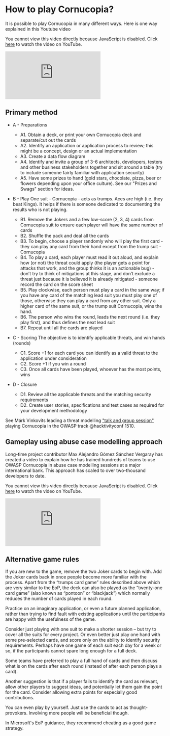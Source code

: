 # How to play Cornucopia?

It is possible to play Cornucopia in many different ways. Here is one way explained in this Youtube video

<noscript>
    <p>You cannot view this video directly because JavaScript is disabled. Click <a href="https://www.youtube.com/watch?v=XXTPXozIHow" title="How to play OWASP Cornucopia" target="_blank" rel="noopener">here</a> to watch the video on YouTube.</p>
</noscript>
<iframe credentialless anonymous class="how-to-play" frameborder="0" title="Youtube: How to play OWASP Cornucopia"
src="https://www.youtube.com/embed/XXTPXozIHow?si=uIi_VXDtSBkS027S" referrerpolicy="no-referrer" allowfullscreen >
<p>You cannot view this video directly because iframes are disabled. Click <a href="https://www.youtube.com/watch?v=XXTPXozIHow" title="How to play OWASP Cornucopia" target="_blank" rel="noopener">here</a> to watch the video on YouTube.</p></iframe>

## Primary method

- A - Preparations

  - A1. Obtain a deck, or print your own Cornucopia deck and separate/cut out the cards
  - A2. Identify an application or application process to review; this might be a concept, design or an actual implementation
  - A3. Create a data flow diagram
  - A4. Identify and invite a group of 3-6 architects, developers, testers and other business stakeholders together and sit around a table (try to include someone fairly familiar with application security)
  - A5. Have some prizes to hand (gold stars, chocolate, pizza, beer or flowers depending upon your office culture). See our "Prizes and Swags" section for ideas.
- B - Play
    One suit - Cornucopia - acts as trumps. Aces are high (i.e. they beat Kings). It helps if there is someone dedicated to documenting the results who is not playing.
  - B1. Remove the Jokers and a few low-score (2, 3, 4) cards from Cornucopia suit to ensure each player will have the same number of cards
  - B2. Shuffle the pack and deal all the cards
  - B3. To begin, choose a player randomly who will play the first card - they can play any card from their hand except from the trump suit - Cornucopia
  - B4. To play a card, each player must read it out aloud, and explain how (or not) the threat could apply (the player gets a point for attacks that work, and the group thinks it is an actionable bug) - don’t try to think of mitigations at this stage, and don’t exclude a threat just because it is believed it is already mitigated - someone record the card on the score sheet
  - B5. Play clockwise, each person must play a card in the same way; if you have any card of the matching lead suit you must play one of those, otherwise they can play a card from any other suit. Only a higher card of the same suit, or the trump suit Cornucopia, wins the hand.
  - B6. The person who wins the round, leads the next round (i.e. they play first), and thus defines the next lead suit
  - B7. Repeat until all the cards are played
- C - Scoring
    The objective is to identify applicable threats, and win hands (rounds)
  - C1. Score +1 for each card you can identify as a valid threat to the application under consideration
  - C2. Score +1 if you win a round
  - C3. Once all cards have been played, whoever has the most points, wins
- D - Closure
  - D1. Review all the applicable threats and the matching security requirements
  - D2. Create user stories, specifications and test cases as required for your development methodology

See Márk Vinkovits leading a threat modelling ["talk and group session"](https://www.youtube.com/watch?v=9dVDqeO6y3A&ab_channel=OWASPHU "How to do threat modeling via playing cards* by Márk Vinkovits @ OWASP track @hacktivityconf 1510") playing Cornucopia in the OWASP track @hacktivityconf 1510.

## Gameplay using abuse case modelling approach

Long-time project contributor Max Alejandro Gómez Sánchez Vergaray has created a video to explain how he has trained hundreds of teams to use OWASP Cornucopia in abuse case modelling sessions at a major international bank. This approach has scaled to over two-thousand developers to date.

<noscript>
    <p>You cannot view this video directly because JavaScript is disabled. Click <a href="https://www.youtube.com/watch?v=XXTPXozIHow" title="How to play OWASP Cornucopia" target="_blank" rel="noopener">here</a> to watch the video on YouTube.</p>
</noscript>
<iframe credentialless anonymous class="how-to-play" frameborder="0" title="Youtube: How to play OWASP Cornucopia"
src="https://www.youtube.com/embed/vLYzId7-ijI?si=yh4vHK7VfO9a5l6s" referrerpolicy="no-referrer" allowfullscreen >
<p>You cannot view this video directly because iframes are disabled. Click <a href="https://www.youtube.com/watch?v=vLYzId7-ijI" title="How to play OWASP Cornucopia" target="_blank" rel="noopener">here</a> to watch the video on YouTube.</p></iframe>

## Alternative game rules

If you are new to the game, remove the two Joker cards to begin with. Add the Joker cards back in once people become more familiar with the process. Apart from the “trumps card game” rules described above which are very similar to the EoP, the deck can also be played as the “twenty-one card game” (also known as “pontoon” or “blackjack”) which normally reduces the number of cards played in each round.

Practice on an imaginary application, or even a future planned application, rather than trying to find fault with existing applications until the participants are happy with the usefulness of the game.

Consider just playing with one suit to make a shorter session – but try to cover all the suits for every project. Or even better just play one hand with some pre-selected cards, and score only on the ability to identify security requirements. Perhaps have one game of each suit each day for a week or so, if the participants cannot spare long enough for a full deck.

Some teams have preferred to play a full hand of cards and then discuss what is on the cards after each round (instead of after each person plays a card).

Another suggestion is that if a player fails to identify the card as relevant, allow other players to suggest ideas, and potentially let them gain the point for the card. Consider allowing extra points for especially good contributions.

You can even play by yourself. Just use the cards to act as thought-provokers. Involving more people will be beneficial though.

In Microsoft's EoP guidance, they recommend cheating as a good game strategy.
